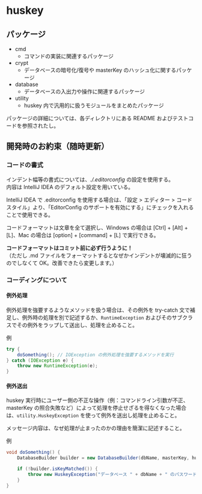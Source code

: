 # huskey

## パッケージ

- cmd
    - コマンドの実装に関連するパッケージ
- crypt
    - データベースの暗号化/復号や masterKey のハッシュ化に関するパッケージ
- database
    - データベースの入出力や操作に関連するパッケージ
- utility
    - huskey 内で汎用的に扱うモジュールをまとめたパッケージ

パッケージの詳細については、各ディレクトリにある README およびテストコードを参照されたし。

## 開発時のお約束（随時更新）

### コードの書式

インデント幅等の書式については、_./.editorconfig_ の設定を使用する。  
内容は IntelliJ IDEA のデフォルト設定を用いている。

IntelliJ IDEA で .editorconfig を使用する場合は、「設定 > エディター > コードスタイル」より、「EditorConfig のサポートを有効にする」にチェックを入れることで使用できる。

コードフォーマットは文章を全て選択し、Windows の場合は \[Ctrl] + \[Alt] + \[L]、Mac の場合は \[option] + \[command] + \[L] で実行できる。

**コードフォーマットはコミット前に必ず行うように！**  
（ただし .md ファイルをフォーマットするとなぜかインデントが壊滅的に狂うのでしなくて OK。改善できたら変更します。）

### コーディングについて

#### 例外処理

例外処理を強要するようなメソッドを扱う場合は、その例外を try-catch 文で補足し、例外時の処理を別で記述するか、`RuntimeException` およびそのサブクラスでその例外をラップして送出し、処理を止めること。

例

```java
try {
    doSomething(); // IOException の例外処理を強要するメソッドを実行
} catch (IOException e) {
    throw new RuntimeException(e);
}
```

#### 例外送出

huskey 実行時にユーザー側の不正な操作（例：コマンドライン引数が不正、masterKey の照合失敗など）によって処理を停止せざるを得なくなった場合は、`utility.HuskeyException` を使って例外を送出し処理を止めること。

メッセージ内容は、なぜ処理が止まったのかの理由を簡潔に記述すること。

例

```java
void doSomething() {
    DatabaseBuilder builder = new DatabaseBuilder(dbName, masterKey, huskeyDir);

    if (!builder.isKeyMatched()) {
        throw new HuskeyException("データベース " + dbName + " のパスワードが正しくありません。");
    }
}
```

